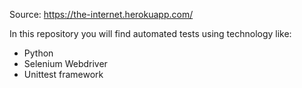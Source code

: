 Source: https://the-internet.herokuapp.com/

In this repository you will find automated tests using technology like:
* Python
* Selenium Webdriver 
* Unittest framework 

